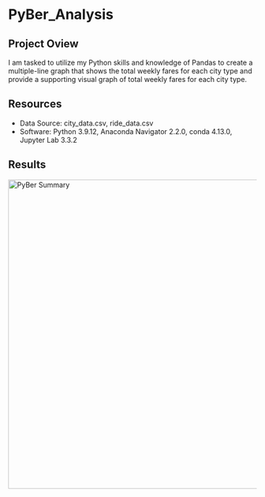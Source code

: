 # PyBer_Analysis

## Project Oview

I am tasked to utilize my Python skills and knowledge of Pandas to create a multiple-line graph that shows the total weekly fares for each city type and provide a supporting visual graph of total weekly fares for each city type.

## Resources

  * Data Source: city_data.csv, ride_data.csv
  * Software: Python 3.9.12, Anaconda Navigator 2.2.0, conda 4.13.0, Jupyter Lab 3.3.2
## Results



<img width="627" alt="PyBer Summary" src="https://user-images.githubusercontent.com/90155651/180318642-15c36093-0a14-42af-a64c-29655bb52afa.png">

